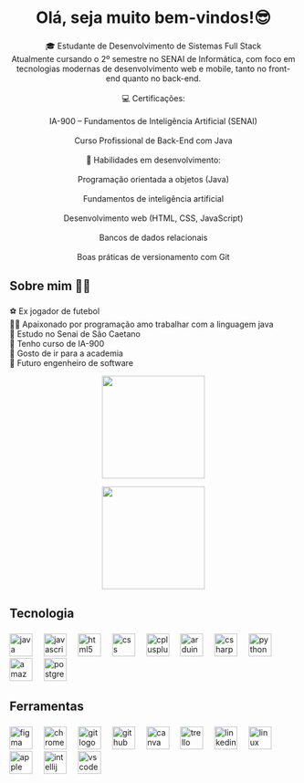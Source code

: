 <h1 align="center">Olá, seja muito bem-vindos!😎</h1>

###

<p align="center">🎓 Estudante de Desenvolvimento de Sistemas Full Stack<br>Atualmente cursando o 2º semestre no SENAI de Informática, com foco em tecnologias modernas de desenvolvimento web e mobile, tanto no front-end quanto no back-end.<br><br>💻 Certificações:<br><br>IA-900 – Fundamentos de Inteligência Artificial (SENAI)<br><br>Curso Profissional de Back-End com Java<br><br>🔧 Habilidades em desenvolvimento:<br><br>Programação orientada a objetos (Java)<br><br>Fundamentos de inteligência artificial<br><br>Desenvolvimento web (HTML, CSS, JavaScript)<br><br>Bancos de dados relacionais<br><br>Boas práticas de versionamento com Git</p>

###

<h2 align="left">Sobre mim 🙋‍♂️</h2>

###

<p align="left">⚽ Ex jogador de futebol<br>🧑‍💻 Apaixonado por programação amo trabalhar com a linguagem java<br>📘 Estudo no Senai de São Caetano<br>👾 Tenho curso de IA-900<br>🦾 Gosto de ir para a academia <br>📘 Futuro engenheiro de software</p>

<p align="center">
 <img height="180px" src="https://github-readme-stats.vercel.app/api?username=matheusbeckerstanzione&show_icons=true&theme=tokyonight&include_all_commits=true&count_public=true"/>
</p>

<p align="center">
  <img height="180px" src="https://github-readme-stats.vercel.app/api/top-langs/?username=matheusbeckerstanzione&layout=compact&langs_count=7&theme=dark"/>
</p>


<h2 align="left">Tecnologia</h2>

###

<div align="left">
  <img src="https://cdn.jsdelivr.net/gh/devicons/devicon/icons/java/java-original.svg" height="40" alt="java logo"  />
  <img width="12" />
  <img src="https://cdn.jsdelivr.net/gh/devicons/devicon/icons/javascript/javascript-original.svg" height="40" alt="javascript logo"  />
  <img width="12" />
  <img src="https://cdn.jsdelivr.net/gh/devicons/devicon/icons/html5/html5-original.svg" height="40" alt="html5 logo"  />
  <img width="12" />
  <img src="https://cdn.jsdelivr.net/gh/devicons/devicon/icons/css3/css3-original.svg" height="40" alt="css logo"  />
  <img width="12" />
  <img src="https://cdn.jsdelivr.net/gh/devicons/devicon/icons/cplusplus/cplusplus-original.svg" height="40" alt="cplusplus logo"  />
  <img width="12" />
  <img src="https://cdn.jsdelivr.net/gh/devicons/devicon/icons/arduino/arduino-original.svg" height="40" alt="arduino logo"  />
  <img width="12" />
  <img src="https://cdn.jsdelivr.net/gh/devicons/devicon/icons/csharp/csharp-original.svg" height="40" alt="csharp logo"  />
  <img width="12" />
  <img src="https://cdn.jsdelivr.net/gh/devicons/devicon/icons/python/python-original.svg" height="40" alt="python logo"  />
  <img width="12" />
  <img src="https://cdn.jsdelivr.net/gh/devicons/devicon/icons/amazonwebservices/amazonwebservices-line-wordmark.svg" height="40" alt="amazonwebservices logo"  />
  <img width="12" />
  <img src="https://cdn.jsdelivr.net/gh/devicons/devicon/icons/postgresql/postgresql-original.svg" height="40" alt="postgresql logo"  />
</div>

###

<h2 align="left">Ferramentas</h2>

###

<div align="left">
  <img src="https://cdn.jsdelivr.net/gh/devicons/devicon/icons/figma/figma-original.svg" height="40" alt="figma logo"  />
  <img width="12" />
  <img src="https://cdn.jsdelivr.net/gh/devicons/devicon/icons/chrome/chrome-original.svg" height="40" alt="chrome logo"  />
  <img width="12" />
  <img src="https://cdn.jsdelivr.net/gh/devicons/devicon/icons/git/git-original.svg" height="40" alt="git logo"  />
  <img width="12" />
  <img src="https://cdn.jsdelivr.net/gh/devicons/devicon/icons/github/github-original.svg" height="40" alt="github logo"  />
  <img width="12" />
  <img src="https://cdn.jsdelivr.net/gh/devicons/devicon/icons/canva/canva-original.svg" height="40" alt="canva logo"  />
  <img width="12" />
  <img src="https://cdn.jsdelivr.net/gh/devicons/devicon/icons/trello/trello-plain.svg" height="40" alt="trello logo"  />
  <img width="12" />
  <img src="https://cdn.jsdelivr.net/gh/devicons/devicon/icons/linkedin/linkedin-original.svg" height="40" alt="linkedin logo"  />
  <img width="12" />
  <img src="https://cdn.jsdelivr.net/gh/devicons/devicon/icons/linux/linux-original.svg" height="40" alt="linux logo"  />
  <img width="12" />
  <img src="https://cdn.jsdelivr.net/gh/devicons/devicon/icons/apple/apple-original.svg" height="40" alt="apple logo"  />
  <img width="12" />
  <img src="https://cdn.jsdelivr.net/gh/devicons/devicon/icons/intellij/intellij-original.svg" height="40" alt="intellij logo"  />
  <img width="12" />
  <img src="https://cdn.jsdelivr.net/gh/devicons/devicon/icons/vscode/vscode-original.svg" height="40" alt="vscode logo"  />
</div>

###

